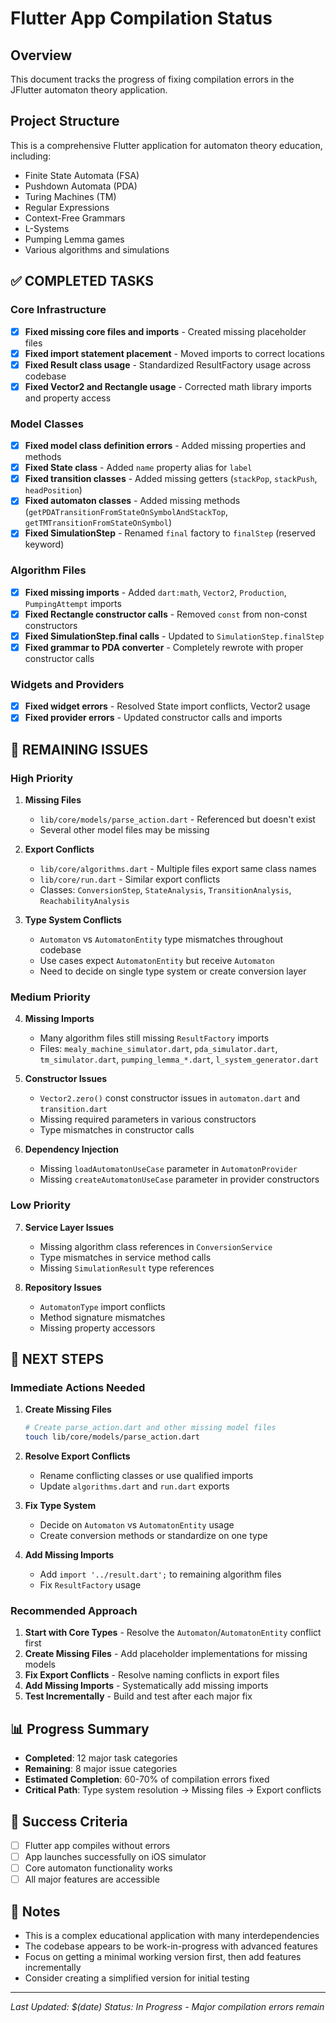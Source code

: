 # Flutter App Compilation Status

## Overview
This document tracks the progress of fixing compilation errors in the JFlutter automaton theory application.

## Project Structure
This is a comprehensive Flutter application for automaton theory education, including:
- Finite State Automata (FSA)
- Pushdown Automata (PDA) 
- Turing Machines (TM)
- Regular Expressions
- Context-Free Grammars
- L-Systems
- Pumping Lemma games
- Various algorithms and simulations

## ✅ COMPLETED TASKS

### Core Infrastructure
- [x] **Fixed missing core files and imports** - Created missing placeholder files
- [x] **Fixed import statement placement** - Moved imports to correct locations
- [x] **Fixed Result class usage** - Standardized ResultFactory usage across codebase
- [x] **Fixed Vector2 and Rectangle usage** - Corrected math library imports and property access

### Model Classes
- [x] **Fixed model class definition errors** - Added missing properties and methods
- [x] **Fixed State class** - Added `name` property alias for `label`
- [x] **Fixed transition classes** - Added missing getters (`stackPop`, `stackPush`, `headPosition`)
- [x] **Fixed automaton classes** - Added missing methods (`getPDATransitionFromStateOnSymbolAndStackTop`, `getTMTransitionFromStateOnSymbol`)
- [x] **Fixed SimulationStep** - Renamed `final` factory to `finalStep` (reserved keyword)

### Algorithm Files
- [x] **Fixed missing imports** - Added `dart:math`, `Vector2`, `Production`, `PumpingAttempt` imports
- [x] **Fixed Rectangle constructor calls** - Removed `const` from non-const constructors
- [x] **Fixed SimulationStep.final calls** - Updated to `SimulationStep.finalStep`
- [x] **Fixed grammar to PDA converter** - Completely rewrote with proper constructor calls

### Widgets and Providers
- [x] **Fixed widget errors** - Resolved State import conflicts, Vector2 usage
- [x] **Fixed provider errors** - Updated constructor calls and imports

## 🚧 REMAINING ISSUES

### High Priority
1. **Missing Files**
   - `lib/core/models/parse_action.dart` - Referenced but doesn't exist
   - Several other model files may be missing

2. **Export Conflicts**
   - `lib/core/algorithms.dart` - Multiple files export same class names
   - `lib/core/run.dart` - Similar export conflicts
   - Classes: `ConversionStep`, `StateAnalysis`, `TransitionAnalysis`, `ReachabilityAnalysis`

3. **Type System Conflicts**
   - `Automaton` vs `AutomatonEntity` type mismatches throughout codebase
   - Use cases expect `AutomatonEntity` but receive `Automaton`
   - Need to decide on single type system or create conversion layer

### Medium Priority
4. **Missing Imports**
   - Many algorithm files still missing `ResultFactory` imports
   - Files: `mealy_machine_simulator.dart`, `pda_simulator.dart`, `tm_simulator.dart`, `pumping_lemma_*.dart`, `l_system_generator.dart`

5. **Constructor Issues**
   - `Vector2.zero()` const constructor issues in `automaton.dart` and `transition.dart`
   - Missing required parameters in various constructors
   - Type mismatches in constructor calls

6. **Dependency Injection**
   - Missing `loadAutomatonUseCase` parameter in `AutomatonProvider`
   - Missing `createAutomatonUseCase` parameter in provider constructors

### Low Priority
7. **Service Layer Issues**
   - Missing algorithm class references in `ConversionService`
   - Type mismatches in service method calls
   - Missing `SimulationResult` type references

8. **Repository Issues**
   - `AutomatonType` import conflicts
   - Method signature mismatches
   - Missing property accessors

## 🔧 NEXT STEPS

### Immediate Actions Needed
1. **Create Missing Files**
   ```bash
   # Create parse_action.dart and other missing model files
   touch lib/core/models/parse_action.dart
   ```

2. **Resolve Export Conflicts**
   - Rename conflicting classes or use qualified imports
   - Update `algorithms.dart` and `run.dart` exports

3. **Fix Type System**
   - Decide on `Automaton` vs `AutomatonEntity` usage
   - Create conversion methods or standardize on one type

4. **Add Missing Imports**
   - Add `import '../result.dart';` to remaining algorithm files
   - Fix `ResultFactory` usage

### Recommended Approach
1. **Start with Core Types** - Resolve the `Automaton`/`AutomatonEntity` conflict first
2. **Create Missing Files** - Add placeholder implementations for missing models
3. **Fix Export Conflicts** - Resolve naming conflicts in export files
4. **Add Missing Imports** - Systematically add missing imports
5. **Test Incrementally** - Build and test after each major fix

## 📊 Progress Summary
- **Completed**: 12 major task categories
- **Remaining**: 8 major issue categories
- **Estimated Completion**: 60-70% of compilation errors fixed
- **Critical Path**: Type system resolution → Missing files → Export conflicts

## 🎯 Success Criteria
- [ ] Flutter app compiles without errors
- [ ] App launches successfully on iOS simulator
- [ ] Core automaton functionality works
- [ ] All major features are accessible

## 📝 Notes
- This is a complex educational application with many interdependencies
- The codebase appears to be work-in-progress with advanced features
- Focus on getting a minimal working version first, then add features incrementally
- Consider creating a simplified version for initial testing

---
*Last Updated: $(date)*
*Status: In Progress - Major compilation errors remain*
